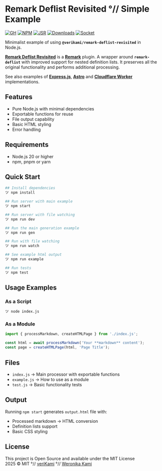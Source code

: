# Remark Deflist Revisited °// Simple Example

[![GH][GH Badge]][GH]
[![NPM][NPM Badge]][NPM]
[![JSR][JSR Badge]][JSR]
[![Downloads][Downloads Badge]][Downloads]
[![Socket][Socket Badge]][Socket]

Minimalist example of using **`@verikami/remark-deflist-revisited`** in Node.js.

**[Remark Deflist Revisited][module]** is a **[Remark]** plugin. A wrapper around **`remark-deflist`** with improved support for nested definition lists. It preserves all the original functionality and performs additional processing.

See also examples of **[Express.js][+:express]**, **[Astro][+:astro]** and **[Cloudflare Worker][+:worker]** implementations.

## Features

- Pure Node.js with minimal dependencies
- Exportable functions for reuse
- File output capability
- Basic HTML styling
- Error handling

## Requirements

- Node.js 20 or higher
- npm, pnpm or yarn

## Quick Start

```bash
## Install dependencies
ツ npm install

## Run server with main example
ツ npm start

## Run server with file watching
ツ npm run dev

## Run the main generation example
ツ npm run gen

## Run with file watching
ツ npm run watch

## See example html output
ツ npm run example

## Run tests
ツ npm test
```

## Usage Examples

### As a Script

```bash
ツ node index.js
```

### As a Module

```javascript
import { processMarkdown, createHTMLPage } from './index.js';

const html = await processMarkdown('Your **markdown** content');
const page = createHTMLPage(html, 'Page Title');
```

## Files

- `index.js` → Main processor with exportable functions
- `example.js` → How to use as a module
- `test.js` → Basic functionality tests

## Output

Running `npm start` generates `output.html` file with:

- Processed markdown → HTML conversion
- Definition lists support
- Basic CSS styling

## License

This project is Open Source and available under the MIT License  
2025 © MIT °// [veriKami] °// [Weronika Kami]

[veriKami]: https://verikami.com
[Weronika Kami]: https://linkedin.com/in/verikami

[module]: https://github.com/veriKami/remark-deflist-revisited
[+:simple]: https://github.com/veriKami/remark-deflist-revisited-simple
[+:express]: https://github.com/veriKami/remark-deflist-revisited-express
[+:worker]: https://github.com/veriKami/remark-deflist-revisited-worker
[+:astro]: https://github.com/veriKami/remark-deflist-revisited-astro

[GH]: https://github.com/veriKami/remark-deflist-revisited
[GH Badge]: https://img.shields.io/badge/GitHub-Repository-blue?logo=github

[Remark]: https://remark.js.org
[Express.js]: https://expressjs.com

[GH Badge]: https://img.shields.io/badge/GitHub-Repository-blue?logo=github
[GH]: https://github.com/veriKami/remark-deflist-revisited

[NPM Badge]: https://img.shields.io/npm/v/@verikami/remark-deflist-revisited?logo=npm&logoColor=white&labelColor=red&color=black
[NPM]: https://www.npmjs.com/package/@verikami/remark-deflist-revisited

[JSR Badge]: https://jsr.io/badges/@verikami/remark-deflist-revisited
[JSR]: https://jsr.io/@verikami/remark-deflist-revisited

[Downloads Badge]: https://img.shields.io/npm/dm/@verikami/remark-deflist-revisited.svg
[Downloads]: https://www.npmjs.com/package/@verikami/remark-deflist-revisited

[Socket Badge]: https://badge.socket.dev/npm/package/@verikami/remark-deflist-revisited
[Socket]: https://socket.dev/npm/package/@verikami/remark-deflist-revisited
